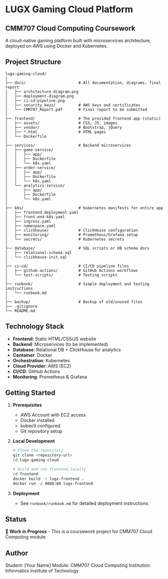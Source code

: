 # LUGX Gaming Cloud Platform
## CMM707 Cloud Computing Coursework

A cloud-native gaming platform built with microservices architecture, deployed on AWS using Docker and Kubernetes.

## Project Structure

```
lugx-gaming-cloud/
│
├── docs/                       # All documentation, diagrams, final report
│   ├── architecture-diagram.png
│   ├── deployment-diagram.png
│   ├── ci-cd-pipeline.png
│   ├── security_keys/          # AWS keys and certificates
│   └── CMM707_Report.pdf       # Final report to be submitted
│
├── frontend/                   # The provided frontend app (static)
│   ├── assets/                 # CSS, JS, images
│   ├── vendor/                 # Bootstrap, jQuery
│   ├── *.html                  # HTML pages
│   └── Dockerfile
│
├── services/                   # Backend microservices
│   ├── game-service/
│   │   ├── app/
│   │   ├── Dockerfile
│   │   └── k8s.yaml
│   ├── order-service/
│   │   ├── app/
│   │   ├── Dockerfile
│   │   └── k8s.yaml
│   └── analytics-service/
│       ├── app/
│       ├── Dockerfile
│       └── k8s.yaml
│
├── k8s/                        # Kubernetes manifests for entire app
│   ├── frontend-deployment.yaml
│   ├── front-end-k8s.yaml
│   ├── ingress.yaml
│   ├── namespace.yaml
│   ├── clickhouse/             # ClickHouse configuration
│   ├── monitoring/             # Prometheus/Grafana setup
│   └── secrets/                # Kubernetes secrets
│
├── database/                   # SQL scripts or DB schema docs
│   ├── relational-schema.sql
│   └── clickhouse-init.sql
│
├── ci-cd/                      # CI/CD pipeline files
│   ├── github-actions/         # GitHub Actions workflows
│   └── test-scripts/           # Testing scripts
│
├── runbook/                    # Simple deployment and testing instructions
│   └── runbook.md
│
├── backup/                     # Backup of old/unused files
├── .gitignore
└── README.md
```

## Technology Stack

- **Frontend**: Static HTML/CSS/JS website
- **Backend**: Microservices (to be implemented)
- **Database**: Relational DB + ClickHouse for analytics
- **Container**: Docker
- **Orchestration**: Kubernetes
- **Cloud Provider**: AWS (EC2)
- **CI/CD**: GitHub Actions
- **Monitoring**: Prometheus & Grafana

## Getting Started

1. **Prerequisites**
   - AWS Account with EC2 access
   - Docker installed
   - kubectl configured
   - Git repository setup

2. **Local Development**
   ```bash
   # Clone the repository
   git clone <repository-url>
   cd lugx-gaming-cloud
   
   # Build and run frontend locally
   cd frontend
   docker build -t lugx-frontend .
   docker run -p 8080:80 lugx-frontend
   ```

3. **Deployment**
   - See `runbook/runbook.md` for detailed deployment instructions

## Status

🚧 **Work in Progress** - This is a coursework project for CMM707 Cloud Computing module.

## Author

Student: [Your Name]
Module: CMM707 Cloud Computing
Institution: Informatics Institute of Technology
